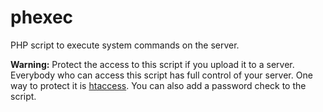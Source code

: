 phexec
======

PHP script to execute system commands on the server.

**Warning:** Protect the access to this script if you upload it to a server. Everybody who can access this script has full control of your server. One way to protect it is [htaccess](https://httpd.apache.org/docs/2.4/howto/htaccess.html). You can also add a password check to the script.

